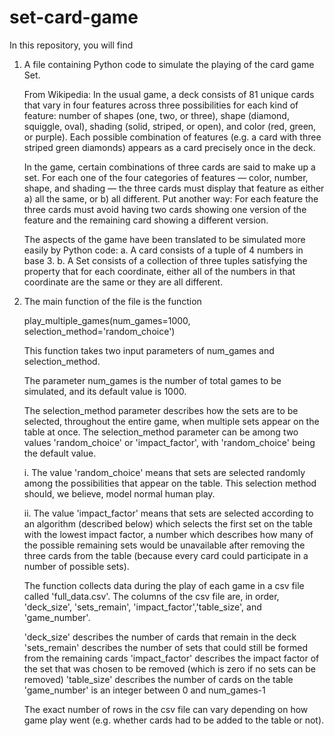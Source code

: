 # set-card-game

In this repository, you will find 

1. A file containing Python code to simulate the playing of the card game Set.

   From Wikipedia: 
   In the usual game, a deck consists of 81 unique cards that vary in four 
   features across three possibilities for each kind of feature: number of 
   shapes (one, two, or three), shape (diamond, squiggle, oval), shading 
   (solid, striped, or open), and color (red, green, or purple). Each possible 
   combination of features (e.g. a card with three striped green diamonds) 
   appears as a card precisely once in the deck.
   
   In the game, certain combinations of three cards are said to make up a set. 
   For each one of the four categories of features — color, number, shape, 
   and shading — the three cards must display that feature as either a) all 
   the same, or b) all different. Put another way: For each feature the three 
   cards must avoid having two cards showing one version of the feature and 
   the remaining card showing a different version.
   
   
   The aspects of the game have been translated to be simulated more easily
   by Python code:
      a. A card consists of a tuple of 4 numbers in base 3. 
      b. A Set consists of a collection of three tuples satisfying the property
         that for each coordinate, either all of the numbers in that coordinate
         are the same or they are all different. 
   
2. The main function of the file is the function 
   
   play_multiple_games(num_games=1000, selection_method='random_choice')
   
   This function takes two input parameters of num_games and selection_method. 
      
      The parameter num_games is the number of total games to be simulated, and
      its default value is 1000. 
      
      The selection_method parameter describes how the sets are to be selected,
      throughout the entire game, when multiple sets appear on the table at once.
      The selection_method parameter can be among two values 'random_choice' or 
      'impact_factor', with 'random_choice' being the default value. 
      
      i. The value 'random_choice' means that sets are selected randomly among the
         possibilities that appear on the table. This selection method should, we 
         believe, model normal human play. 
      
      ii. The value 'impact_factor' means that sets are selected according to an
          algorithm (described below) which selects the first set on the table with
          the lowest impact factor, a number which describes how many of the possible
          remaining sets would be unavailable after removing the three cards from the
          table (because every card could participate in a number of possible sets).
      
   The function collects data during the play of each game in a csv file called 'full_data.csv'. 
   The columns of the csv file are, in order, 'deck_size', 'sets_remain', 'impact_factor','table_size',
   and 'game_number'.
      
      'deck_size' describes the number of cards that remain in the deck
      'sets_remain' describes the number of sets that could still be formed from the remaining cards
      'impact_factor' describes the impact factor of the set that was chosen to be removed (which is zero if no sets can be removed)
      'table_size' describes the number of cards on the table
      'game_number' is an integer between 0 and num_games-1
   
   The exact number of rows in the csv file can vary depending on how game play went (e.g. whether
   cards had to be added to the table or not). 
      

      
      
      
      

   
   
